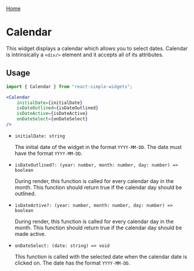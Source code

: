 [Home](../../../README.md)

# Calendar

This widget displays a calendar which allows you to select dates. 
Calendar is intrinsically a `<div/>` element and it accepts all of its attributes.

## Usage

```jsx
import { Calendar } from "react-simple-widgets"; 

<Calendar
    initialDate={initialDate}
    isDateOutlined={isDateOutlined}
    isDateActive={isDateActive}
    onDateSelect={onDateSelect}
/>
```

-   `initialDate: string`

    The initial date of the widget in the format `YYYY-MM-DD`. The date must have the format `YYYY-MM-DD`.
    
-   `isDateOutlined?: (year: number, month: number, day: number) => boolean`

    During render, this function is called for every calendar day in the month. This function should return true if the calendar day should be outlined.

-   `isDateActive?: (year: number, month: number, day: number) => boolean`

    During render, this function is called for every calendar day in the month. This function should return true if the calendar day should be made active.

- `onDateSelect: (date: string) => void`

  This function is called with the selected date when the calendar date is clicked on. The date has the format `YYYY-MM-DD`.
